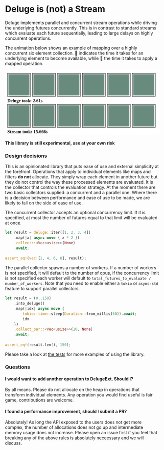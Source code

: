 # Deluge is (not) a Stream

Deluge implements parallel and concurrent stream operations while driving the underlying futures concurrently.
This is in contrast to standard streams which evaluate each future sequentially, leading to large delays on highly concurrent operations.

The animation below shows an example of mapping over a highly concurrent six element collection. &#x1F4D8; indicates the time it takes for an underlying element to become available, while &#x1F4D7; the time it takes to apply a mapped operation.

![Example of processing using Deluge and Streams](./images/process.gif)

**This library is still experimental, use at your own risk**

### Design decisions

This is an opinionated library that puts ease of use and external simplicity at the forefront.
Operations that apply to individual elements like maps and filters **do not** allocate.
They simply wrap each element in another future but they do not control the way these processed elements are evaluated.
It is the collector that controls the evaluation strategy.
At the moment there are two basic collectors supplied: a concurrent and a parallel one.
Where there is a decision between performance and ease of use to be made, we are likely to fall on the side of ease of use.

The concurrent collector accepts an optional concurrency limit.
If it is specified, at most the number of futures equal to that limit will be evaluated at once.

```rust
let result = deluge::iter([1, 2, 3, 4])
    .map(|x| async move { x * 2 })
    .collect::<Vec<usize>>(None)
    .await;

assert_eq!(vec![2, 4, 6, 8], result);
```

The parallel collector spawns a number of workers.
If a number of workers is not specified, it will default to the number of cpus, if the concurrency limit is not specified each worker will default to `total_futures_to_evaluate / number_of_workers`.
Note that you need to enable either a `tokio` or `async-std` feature to support parallel collectors.

```rust
let result = (0..150)
    .into_deluge()
    .map(|idx| async move {
        tokio::time::sleep(Duration::from_millis(50)).await;
        idx
    })
    .collect_par::<Vec<usize>>(10, None)
    .await;

assert_eq!(result.len(), 150);
```

Please take a look at [the tests](https://github.com/mkawalec/deluge/blob/main/src/deluge_ext.rs) for more examples of using the library.

### Questions

#### I would want to add another operation to DelugeExt. Should I?

By all means.
Please do not allocate on the heap in operations that transform individual elements.
Any operation you would find useful is fair game, contributions are welcome.

#### I found a performance improvement, should I submit a PR?

Absolutely!
As long the API exposed to the users does not get more complex, the number of allocations does not go up and intermediate memory usage does not increase.
Please open an issue first if you feel that breaking any of the above rules is absolutely neccessary and we will discuss.
